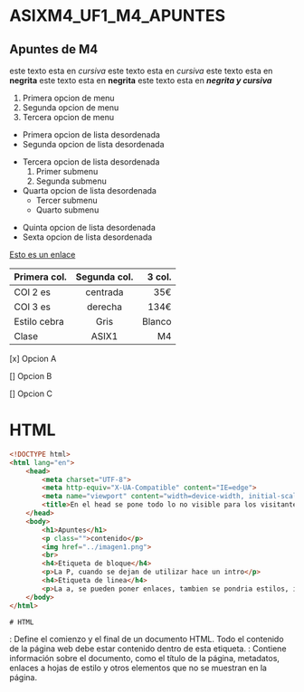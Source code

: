 # ASIXM4_UF1_M4_APUNTES

## Apuntes de M4

este texto esta en *cursiva*
este texto esta en _cursiva_
este texto esta en **negrita**
este texto esta en __negrita__
este texto esta en _**negrita y cursiva**_

1. Primera opcion de menu
2. Segunda opcion de menu
3. Tercera opcion de menu

* Primera opcion de lista desordenada
* Segunda opcion de lista desordenada
- Tercera opcion de lista desordenada
    1. Primer submenu
    2. Segunda submenu
- Quarta opcion de lista desordenada
    * Tercer submenu
    * Quarto submenu
+ Quinta opcion de lista desordenada
+ Sexta opcion de lista desordenada

[Esto es un enlace](http://joan23.fje.edu "Enlace a la web del cole")


|Primera col.|Segunda col.|3 col.|
|---------------|:-------------:|---------:|
|COl 2 es|centrada|35€|
|COl 3 es|derecha|134€|
|Estilo cebra|Gris|Blanco|
|Clase|ASIX1|M4|

[x] Opcion A

[] Opcion B

[] Opcion C

# HTML

```html
<!DOCTYPE html>
<html lang="en">
    <head>
        <meta charset="UTF-8">
        <meta http-equiv="X-UA-Compatible" content="IE=edge">
        <meta name="viewport" content="width=device-width, initial-scale=1.0">
        <title>En el head se pone todo lo no visible para los visitantes</title>
    </head>
    <body>
        <h1>Apuntes</h1>
        <p class="">contenido</p>
        <img href="../imagen1.png">
        <br>
        <h4>Etiqueta de bloque</h4>
        <p>La P, cuando se dejan de utilizar hace un intro</p>
        <h4>Etiqueta de linea</h4>
        <p>La a, se pueden poner enlaces, tambien se pondria estilos, imagenes...</p>
    </body>
</html>

# HTML
```
<html>: Define el comienzo y el final de un documento HTML. Todo el contenido de la página web debe estar contenido dentro de esta etiqueta.

<head>: Contiene información sobre el documento, como el título de la página, metadatos, enlaces a hojas de estilo y otros elementos que no se muestran en la página.

<title>: Define el título de la página, que se muestra en la barra de título del navegador.

<meta>: Se utiliza para incluir metadatos en el documento, como el conjunto de caracteres utilizado y la descripción de la página.

<link>: Permite vincular a hojas de estilo externas, iconos y otros recursos relacionados con la página.

<style>: Se utiliza para incluir hojas de estilo CSS directamente en el documento HTML.

<script>: Se utiliza para incluir scripts JavaScript en la página web. Puede estar ubicado en la sección <head> o al final del cuerpo (<body>) para mejorar el rendimiento de carga.

<body>: Contiene el contenido visible de la página, como texto, imágenes, enlaces y otros elementos.

<h1>, <h2>, <h3>, <h4>, <h5>, <h6>: Definen encabezados de diferentes niveles, siendo <h1> el más alto y <h6> el más bajo. Estos se utilizan para estructurar el contenido y mejorar la accesibilidad.

<p>: Define un párrafo de texto.

<a>: Crea enlaces a otras páginas web o recursos. El atributo href especifica la URL de destino.

<img>: Inserta imágenes en la página web. El atributo src define la ubicación de la imagen.

<ul> y <ol>: Se utilizan para crear listas no ordenadas (viñetas) y listas ordenadas (números o letras), respectivamente. Los elementos de lista se definen con <li>.

<div>: Se utiliza para crear contenedores o divisiones en la página. Es comúnmente usado para aplicar estilos o estructurar el contenido.

<span>: Similar a <div>, pero se utiliza para aplicar estilos o modificar partes de texto en línea.

<table>: Crea tablas en la página web. Se utiliza junto con etiquetas como <tr> (fila), <th> (encabezado de columna) y <td> (celda de datos) para definir la estructura de la tabla.

<form>: Define un formulario que permite a los usuarios enviar datos al servidor. Incluye elementos como <input>, <textarea>, <select>, y botones para recopilar información.

<input>: Se utiliza para crear campos de entrada de texto, casillas de verificación, botones de radio y otros elementos de formulario.

<textarea>: Define un área de texto de múltiples líneas en un formulario.

<select>: Crea listas desplegables de selección en formularios.


# GIT

git init: Inicializa un repositorio.
git add: Añade cambios al área de preparación.
git commit: Guarda los cambios en el repositorio.
git push: Sube cambios a un repositorio remoto.
git pull: Descarga cambios de un repositorio remoto.
git branch: Muestra y crea ramas.

<table>
  <tr>
    <th>Nombre</th>
    <th>Edad</th>
  </tr>
  <tr>
    <td>Juan</td>
    <td>30</td>
  </tr>
  <tr>
    <td>María</td>
    <td>25</td>
  </tr>
</table>

